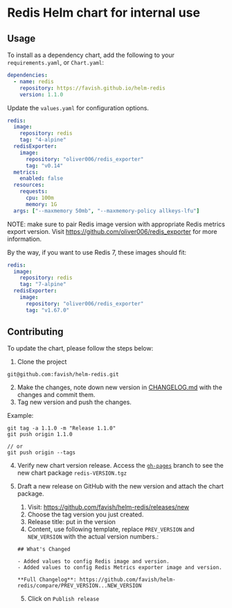 # Redis Helm chart for internal use

## Usage

To install as a dependency chart, add the following to your `requirements.yaml`, or `Chart.yaml`:

```yaml
dependencies:
  - name: redis
    repository: https://favish.github.io/helm-redis
    version: 1.1.0
```

Update the `values.yaml` for configuration options.

```yaml
redis:
  image:
    repository: redis
    tag: "4-alpine"
  redisExporter:
    image:
      repository: "oliver006/redis_exporter"
      tag: "v0.14"
  metrics:
    enabled: false
  resources:
    requests:
      cpu: 100m
      memory: 1G
  args: ["--maxmemory 50mb", "--maxmemory-policy allkeys-lfu"]
```

NOTE: make sure to pair Redis image version with appropriate Redis metrics export version. Visit https://github.com/oliver006/redis_exporter for more information.

By the way, if you want to use Redis 7, these images should fit:

```yaml
redis:
  image:
    repository: redis
    tag: "7-alpine"
  redisExporter:
    image:
      repository: "oliver006/redis_exporter"
      tag: "v1.67.0"
```

## Contributing

To update the chart, please follow the steps below:

1. Clone the project

```
git@github.com:favish/helm-redis.git
```

2. Make the changes, note down new version in [CHANGELOG.md](CHANGELOG.md) with the changes and commit them.
3. Tag new version and push the changes.

Example:
```
git tag -a 1.1.0 -m "Release 1.1.0"
git push origin 1.1.0

// or
git push origin --tags
```

4. Verify new chart version release.
Access the [`gh-pages`](https://github.com/favish/helm-redis/tree/gh-pages) branch to see the new chart package `redis-VERSION.tgz`

5. Draft a new release on GitHub with the new version and attach the chart package.

   1. Visit: https://github.com/favish/helm-redis/releases/new
   2. Choose the tag version you just created.
   3. Release title: put in the version
   4. Content, use following template, replace `PREV_VERSION` and `NEW_VERSION` with the actual version numbers.:
   ```
   ## What's Changed

   - Added values to config Redis image and version.
   - Added values to config Redis Metrics exporter image and version.
   
   **Full Changelog**: https://github.com/favish/helm-redis/compare/PREV_VERSION...NEW_VERSION
   ```
   5. Click on `Publish release`
   
